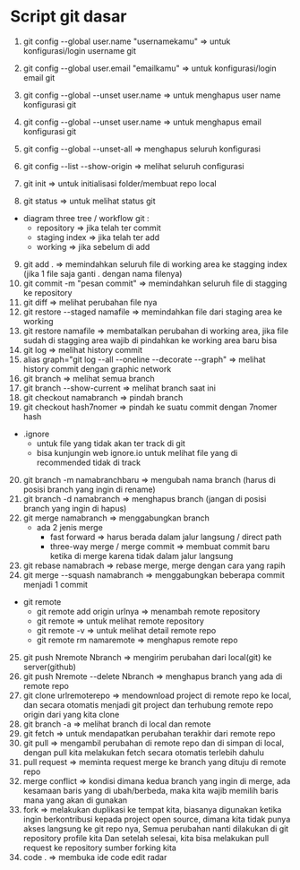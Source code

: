 # Script git dasar
1. git config --global user.name "usernamekamu" => untuk konfigurasi/login username git
2. git config --global user.email "emailkamu" => untuk konfigurasi/login email git
3. git config --global --unset user.name => untuk menghapus user name konfigurasi git
4. git config --global --unset user.name => untuk menghapus email konfigurasi git
5. git config --global --unset-all => menghapus seluruh konfigurasi
6. git config --list --show-origin => melihat seluruh configurasi

7. git init => untuk initialisasi folder/membuat repo local
8. git status => untuk melihat status git

* diagram three tree / workflow git :
  * repository => jika telah ter commit
  * staging index => jika telah ter add
  * working => jika sebelum di add
  
9. git add . => memindahkan seluruh file di working area ke stagging index (jika 1 file saja ganti . dengan nama filenya)
10. git commit -m "pesan commit" => memindahkan seluruh file di stagging ke repository
11. git diff => melihat perubahan file nya
12. git restore --staged namafile => memindahkan file dari staging area ke working 
13. git restore namafile => membatalkan perubahan di working area, jika file sudah di stagging area wajib di pindahkan ke working area baru bisa
14. git log => melihat history commit
15. alias graph="git log --all --oneline --decorate --graph" => melihat history commit dengan graphic network
16. git branch => melihat semua branch
17. git branch --show-current => melihat branch saat ini
18. git checkout namabranch => pindah branch
19. git checkout hash7nomer => pindah ke suatu commit dengan 7nomer hash

* .ignore
  * untuk file yang tidak akan ter track di git
  * bisa kunjungin web ignore.io untuk melihat file yang di recommended tidak di track

20. git branch -m namabranchbaru => mengubah nama branch (harus di posisi branch yang ingin di rename)
21. git branch -d namabranch => menghapus branch (jangan di posisi branch yang ingin di hapus)
22. git merge namabranch => menggabungkan branch 
    * ada 2 jenis merge
      * fast forward => harus berada dalam jalur langsung / direct path
      * three-way merge / merge commit => membuat commit baru ketika di merge karena tidak dalam jalur langsung
23. git rebase namabrach => rebase merge, merge dengan cara yang rapih
24. git merge --squash namabranch => menggabungkan beberapa commit menjadi 1 commit

* git remote
  * git remote add origin urlnya => menambah remote repository
  * git remote => untuk melihat remote repository
  * git remote -v => untuk melihat detail remote repo
  * git remote rm namaremote => menghapus remote repo

25. git push Nremote Nbranch => mengirim perubahan dari local(git) ke server(github)
26. git push Nremote --delete Nbranch => menghapus branch yang ada di remote repo
27. git clone urlremoterepo => mendownload project di remote repo ke local, dan secara otomatis menjadi git project dan terhubung remote repo origin dari yang kita clone
28. git branch -a => melihat branch di local dan remote
29. git fetch => untuk mendapatkan perubahan terakhir dari remote repo
30. git pull => mengambil perubahan di remote repo dan di simpan di local, dengan pull kita melakukan fetch secara otomatis terlebih dahulu
31. pull request => meminta request merge ke branch yang dituju di remote repo
32. merge conflict => kondisi dimana kedua branch yang ingin di merge, ada kesamaan baris yang di ubah/berbeda, maka kita wajib memilih baris mana yang akan di gunakan
33. fork => melakukan duplikasi ke tempat kita, biasanya digunakan ketika ingin berkontribusi kepada project open source, dimana kita tidak punya akses langsung ke git repo nya, Semua perubahan nanti dilakukan di git repository profile kita Dan setelah selesai, kita bisa melakukan pull request ke repository sumber forking kita
34. code . => membuka ide code 
edit radar
